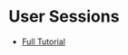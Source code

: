 # User Sessions

- [Full Tutorial](https://auth0.com/docs/quickstart/native/ios-swift/03-user-sessions)
